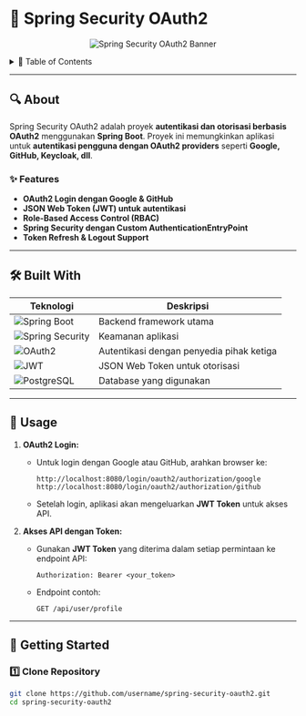# 🔐 Spring Security OAuth2

<p align="center">
<img src=".github/images/banner.png" alt="Spring Security OAuth2 Banner" />
</p>

<details>
  <summary>📌 Table of Contents</summary>
  <ul>
    <li>
      <a href="#about">About</a>
      <ul>
        <li><a href="#features">Features</a></li>
        <li><a href="#built-with">Built With</a></li>
      </ul>
    </li>
    <li><a href="#usage">Usage</a></li>
    <li><a href="#getting-started">Getting Started</a></li>
    <li><a href="#contributing">Contributing</a></li>
    <li><a href="#license">License</a></li>
    <li><a href="#feedback">Feedback</a></li>
  </ul>
</details>

---

## 🔍 About

Spring Security OAuth2 adalah proyek **autentikasi dan otorisasi berbasis OAuth2** menggunakan **Spring Boot**. Proyek ini memungkinkan aplikasi untuk **autentikasi pengguna dengan OAuth2 providers** seperti **Google, GitHub, Keycloak, dll**.

### ✨ Features
- **OAuth2 Login dengan Google & GitHub**
- **JSON Web Token (JWT) untuk autentikasi**
- **Role-Based Access Control (RBAC)**
- **Spring Security dengan Custom AuthenticationEntryPoint**
- **Token Refresh & Logout Support**

---

## 🛠 Built With

| Teknologi  | Deskripsi |
|------------|-----------|
| ![Spring Boot](https://img.shields.io/badge/Spring%20Boot-6DB33F?style=for-the-badge&logo=spring-boot&logoColor=white) | Backend framework utama |
| ![Spring Security](https://img.shields.io/badge/Spring%20Security-6DB33F?style=for-the-badge&logo=spring&logoColor=white) | Keamanan aplikasi |
| ![OAuth2](https://img.shields.io/badge/OAuth2-007EC6?style=for-the-badge&logo=oauth&logoColor=white) | Autentikasi dengan penyedia pihak ketiga |
| ![JWT](https://img.shields.io/badge/JWT-000000?style=for-the-badge&logo=json-web-tokens&logoColor=white) | JSON Web Token untuk otorisasi |
| ![PostgreSQL](https://img.shields.io/badge/PostgreSQL-336791?style=for-the-badge&logo=postgresql&logoColor=white) | Database yang digunakan |

---

## 🚀 Usage

1. **OAuth2 Login:**
    - Untuk login dengan Google atau GitHub, arahkan browser ke:
      ```
      http://localhost:8080/login/oauth2/authorization/google
      http://localhost:8080/login/oauth2/authorization/github
      ```
    - Setelah login, aplikasi akan mengeluarkan **JWT Token** untuk akses API.

2. **Akses API dengan Token:**
    - Gunakan **JWT Token** yang diterima dalam setiap permintaan ke endpoint API:
      ```
      Authorization: Bearer <your_token>
      ```
    - Endpoint contoh:
      ```
      GET /api/user/profile
      ```

---

## 🔧 Getting Started

### **1️⃣ Clone Repository**
```sh
git clone https://github.com/username/spring-security-oauth2.git
cd spring-security-oauth2
